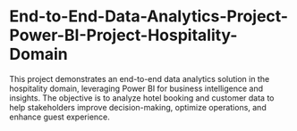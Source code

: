 # End-to-End-Data-Analytics-Project-Power-BI-Project-Hospitality-Domain
This project demonstrates an end-to-end data analytics solution in the hospitality domain, leveraging Power BI for business intelligence and insights. The objective is to analyze hotel booking and customer data to help stakeholders improve decision-making, optimize operations, and enhance guest experience.
